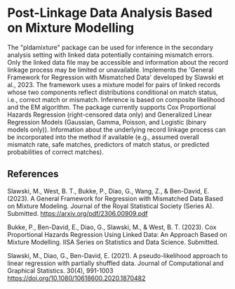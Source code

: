 # Post-Linkage Data Analysis Based on Mixture Modelling

The "pldamixture" package can be used for inference in the secondary analysis setting with linked data potentially containing mismatch errors. Only the linked data file may be accessible and information about the record linkage process may be limited or unavailable. Implements the 'General Framework for Regression with Mismatched Data' developed by Slawski et al., 2023. The framework uses a mixture model for pairs of linked records whose two components reflect distributions conditional on match status, i.e., correct match or mismatch. Inference is based on composite likelihood and the EM algorithm. The package currently supports Cox Proportional Hazards Regression (right-censored data only) and Generalized Linear Regression Models (Gaussian, Gamma, Poisson, and Logistic (binary models only)). Information about the underlying record linkage process can be incorporated into the method if available (e.g., assumed overall mismatch rate, safe matches, predictors of match status, or predicted probabilities of correct matches).
  
## References
  
Slawski, M., West, B. T., Bukke, P., Diao, G., Wang, Z., & Ben-David, E. (2023). A General Framework for Regression with Mismatched Data Based on Mixture Modeling. Journal of the Royal Statistical Society (Series A). Submitted. <https://arxiv.org/pdf/2306.00909.pdf>

Bukke, P., Ben-David, E., Diao, G., Slawski, M., & West, B. T. (2023). Cox Proportional Hazards Regression Using Linked Data: An Approach Based on Mixture Modelling. IISA Series on Statistics and Data Science. Submitted.

Slawski, M., Diao, G., Ben-David, E. (2021). A pseudo-likelihood approach to linear regression with partially shuffled data. Journal of Computational and Graphical Statistics. 30(4), 991-1003 <https://doi.org/10.1080/10618600.2020.1870482>
